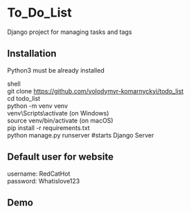 # To_Do_List

Django project for managing tasks and tags

## Installation

Python3 must be already installed

shell  
git clone https://github.com/volodymyr-komarnyckyi/todo_list  
cd todo_list  
python -m venv venv  
venv\Scripts\activate (on Windows)  
source venv/bin/activate (on macOS)  
pip install -r requirements.txt  
python manage.py runserver #starts Django Server


## Default user for website

username: RedCatHot  
password: Whatislove123

## Demo



